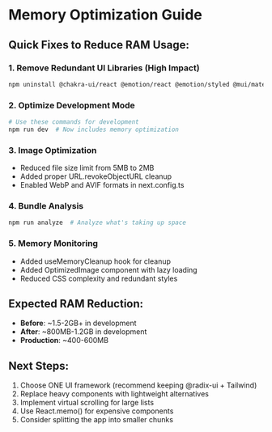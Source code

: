 # Memory Optimization Guide

## Quick Fixes to Reduce RAM Usage:

### 1. Remove Redundant UI Libraries (High Impact)
```bash
npm uninstall @chakra-ui/react @emotion/react @emotion/styled @mui/material @mui/icons-material @fortawesome/fontawesome-svg-core @fortawesome/free-solid-svg-icons @fortawesome/react-fontawesome flowbite-react daisyui boxicons
```

### 2. Optimize Development Mode
```bash
# Use these commands for development
npm run dev  # Now includes memory optimization
```

### 3. Image Optimization
- Reduced file size limit from 5MB to 2MB
- Added proper URL.revokeObjectURL cleanup
- Enabled WebP and AVIF formats in next.config.ts

### 4. Bundle Analysis
```bash
npm run analyze  # Analyze what's taking up space
```

### 5. Memory Monitoring
- Added useMemoryCleanup hook for cleanup
- Added OptimizedImage component with lazy loading
- Reduced CSS complexity and redundant styles

## Expected RAM Reduction:
- **Before**: ~1.5-2GB+ in development
- **After**: ~800MB-1.2GB in development
- **Production**: ~400-600MB

## Next Steps:
1. Choose ONE UI framework (recommend keeping @radix-ui + Tailwind)
2. Replace heavy components with lightweight alternatives
3. Implement virtual scrolling for large lists
4. Use React.memo() for expensive components
5. Consider splitting the app into smaller chunks
